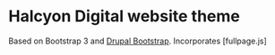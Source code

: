 <!-- @file Instructions for subtheming using the CDN Starterkit. -->
<!-- @defgroup sub_theming_cdn -->
<!-- @ingroup sub_theming -->
# Halcyon Digital website theme 

Based on Bootstrap 3 and [Drupal Bootstrap]. Incorporates [fullpage.js]

[Drupal Bootstrap]: https://www.drupal.org/project/bootstrap
[fulpage.js]:  https://github.com/alvarotrigo/fullPage.js